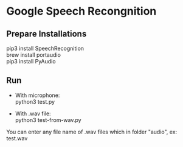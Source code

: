 # Google Speech Recongnition

## Prepare Installations
pip3 install SpeechRecognition<br/>
brew install portaudio<br/>
pip3 install PyAudio<br/>

## Run
- With microphone:<br/>
python3 test.py<br/>

- With .wav file:<br/>
python3 test-from-wav.py<br/>

You can enter any file name of .wav files which in folder "audio",
ex: test.wav
